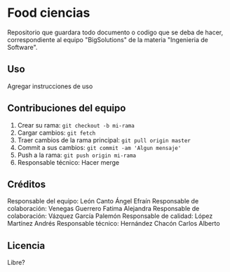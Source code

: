 # Food ciencias

Repositorio que guardara todo documento o codigo que se deba de hacer, correspondiente al equipo "BigSolutions" de la materia "Ingenieria de Software".

## Uso

Agregar instrucciones de uso

## Contribuciones del equipo

1. Crear su rama: `git checkout -b mi-rama`
2. Cargar cambios: `git fetch`
3. Traer cambios de la rama principal: `git pull origin master`
3. Commit a sus cambios: `git commit -am 'Algun mensaje'`
4. Push a la rama: `git push origin mi-rama`
5. Responsable técnico: Hacer merge

## Créditos

Responsable del equipo: León Canto Ángel Efraín
Responsable de colaboración: Venegas Guerrero Fatima Alejandra
Responsable de colaboración: Vázquez García Palemón
Responsable de calidad: López Martínez Andrés
Responsable técnico: Hernández Chacón Carlos Alberto


## Licencia

Libre?

